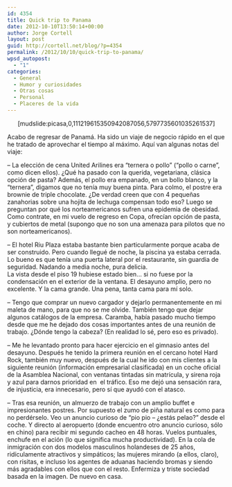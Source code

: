 ```yaml
---
id: 4354
title: Quick trip to Panama
date: 2012-10-10T13:50:14+00:00
author: Jorge Cortell
layout: post
guid: http://cortell.net/blog/?p=4354
permalink: /2012/10/10/quick-trip-to-panama/
wpsd_autopost:
  - "1"
categories:
  - General
  - Humor y curiosidades
  - Otras cosas
  - Personal
  - Placeres de la vida
---
```

<p style="text-align: center">
  [mudslide:picasa,0,111219615350942087056,5797735601035261537]
</p>

Acabo de regresar de Panamá. Ha sido un viaje de negocio rápido en el que he tratado de aprovechar el tiempo al máximo. Aquí van algunas notas del viaje:

&#8211; La elección de cena United Arilines era &#8220;ternera o pollo&#8221; (&#8220;pollo o carne&#8221;, como dicen ellos). ¿Qué ha pasado con la querida, vegetariana, clásica opción de pasta? Además, el pollo era empanado, en un bollo blanco, y la &#8220;ternera&#8221;, digamos que no tenía muy buena pinta. Para colmo, el postre era brownie de triple chocolate. ¿De verdad creen que con 4 pequeñas zanahorias sobre una hojita de lechuga compensan todo eso? Luego se preguntan por qué los norteamericanos sufren una epidemia de obesidad.  
Como contrate, en mi vuelo de regreso en Copa, ofrecían opción de pasta, y cubiertos de metal (supongo que no son una amenaza para pilotos que no son norteamericanos).

&#8211; El hotel Riu Plaza estaba bastante bien particularmente porque acaba de ser construido. Pero cuando llegué de noche, la piscina ya estaba cerrada. Lo bueno es que tenía una puerta lateral por el restaurante, sin guardia de seguridad. Nadando a media noche, pura delicia.  
La vista desde el piso 19 hubiese estado bien… si no fuese por la condensación en el exterior de la ventana. El desayuno amplio, pero no excelente. Y la cama grande. Una pena, tanta cama para mí solo.

&#8211; Tengo que comprar un nuevo cargador y dejarlo permanentemente en mi maleta de mano, para que no se me olvide. También tengo que dejar algunos catálogos de la empresa. Caramba, había pasado mucho tiempo desde que me he dejado dos cosas importantes antes de una reunión de trabajo. ¿Dónde tengo la cabeza? (En realidad lo sé, pero eso es privado).

&#8211; Me he levantado pronto para hacer ejercicio en el gimnasio antes del desayuno. Después he tenido la primera reunión en el cercano hotel Hard Rock, también muy nuevo, después de la cual he ido con mis clientes a la siguiente reunión (información empresarial clasificada) en un coche oficial de la Asamblea Nacional, con ventanas tintadas sin matrícula, y sirena roja y azul para darnos prioridad en  el tráfico. Eso me dejó una sensación rara, de injusticia, era innecesario, pero sí que ayudó con el atasco.

&#8211; Tras esa reunión, un almuerzo de trabajo con un amplio buffet e impresionantes postres. Por supuesto el zumo de piña natural es como para no perdérselo. Veo un anuncio curioso de &#8220;pio pio &#8211; ¿estás pelao?&#8221; desde el coche. Y directo al aeropuerto (donde encuentro otro anuncio curioso, sólo en chino) para recibir mi segundo cacheo en 48 horas. Vuelos puntuales, enchufe en el ación (lo que significa mucha productividad). En la cola de inmigración con dos modelos masculinos holandeses de 25 años, ridículamente atractivos y simpáticos; las mujeres mirando (a ellos, claro), con risitas, e incluso los agentes de aduanas haciendo bromas y siendo más agradables con ellos que con el resto. Enfermiza y triste sociedad basada en la imagen. De nuevo en casa.